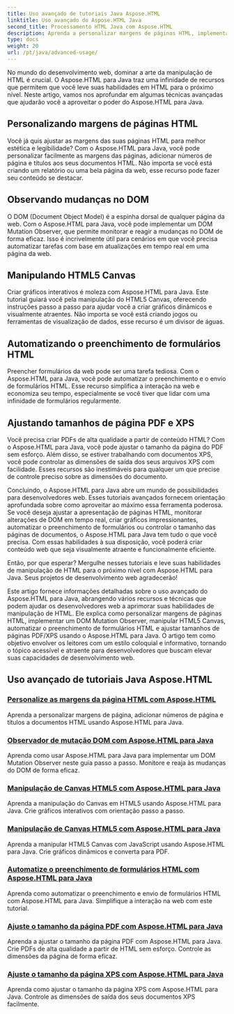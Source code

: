 ```yaml
---
title: Uso avançado de tutoriais Java Aspose.HTML
linktitle: Uso avançado do Aspose.HTML Java
second_title: Processamento HTML Java com Aspose.HTML
description: Aprenda a personalizar margens de páginas HTML, implementar um DOM Mutation Observer, manipular HTML5 Canvas, automatizar o preenchimento de formulários HTML e muito mais usando Aspose.HTML Java.
type: docs
weight: 20
url: /pt/java/advanced-usage/
---
```


No mundo do desenvolvimento web, dominar a arte da manipulação de HTML é crucial. O Aspose.HTML para Java traz uma infinidade de recursos que permitem que você leve suas habilidades em HTML para o próximo nível. Neste artigo, vamos nos aprofundar em algumas técnicas avançadas que ajudarão você a aproveitar o poder do Aspose.HTML para Java.

## Personalizando margens de páginas HTML

Você já quis ajustar as margens das suas páginas HTML para melhor estética e legibilidade? Com o Aspose.HTML para Java, você pode personalizar facilmente as margens das páginas, adicionar números de página e títulos aos seus documentos HTML. Não importa se você está criando um relatório ou uma bela página da web, esse recurso pode fazer seu conteúdo se destacar.

## Observando mudanças no DOM

O DOM (Document Object Model) é a espinha dorsal de qualquer página da web. Com o Aspose.HTML para Java, você pode implementar um DOM Mutation Observer, que permite monitorar e reagir a mudanças no DOM de forma eficaz. Isso é incrivelmente útil para cenários em que você precisa automatizar tarefas com base em atualizações em tempo real em uma página da web.

## Manipulando HTML5 Canvas

Criar gráficos interativos é moleza com Aspose.HTML para Java. Este tutorial guiará você pela manipulação do HTML5 Canvas, oferecendo instruções passo a passo para ajudar você a criar gráficos dinâmicos e visualmente atraentes. Não importa se você está criando jogos ou ferramentas de visualização de dados, esse recurso é um divisor de águas.

## Automatizando o preenchimento de formulários HTML

Preencher formulários da web pode ser uma tarefa tediosa. Com o Aspose.HTML para Java, você pode automatizar o preenchimento e o envio de formulários HTML. Esse recurso simplifica a interação na web e economiza seu tempo, especialmente se você tiver que lidar com uma infinidade de formulários regularmente.

## Ajustando tamanhos de página PDF e XPS

Você precisa criar PDFs de alta qualidade a partir de conteúdo HTML? Com o Aspose.HTML para Java, você pode ajustar o tamanho da página do PDF sem esforço. Além disso, se estiver trabalhando com documentos XPS, você pode controlar as dimensões de saída dos seus arquivos XPS com facilidade. Esses recursos são inestimáveis para qualquer um que precise de controle preciso sobre as dimensões do documento.

Concluindo, o Aspose.HTML para Java abre um mundo de possibilidades para desenvolvedores web. Esses tutoriais avançados fornecem orientação aprofundada sobre como aproveitar ao máximo essa ferramenta poderosa. Se você deseja ajustar a apresentação de páginas HTML, monitorar alterações de DOM em tempo real, criar gráficos impressionantes, automatizar o preenchimento de formulários ou controlar o tamanho das páginas de documentos, o Aspose.HTML para Java tem tudo o que você precisa. Com essas habilidades à sua disposição, você poderá criar conteúdo web que seja visualmente atraente e funcionalmente eficiente.

Então, por que esperar? Mergulhe nesses tutoriais e leve suas habilidades de manipulação de HTML para o próximo nível com Aspose.HTML para Java. Seus projetos de desenvolvimento web agradecerão!

Este artigo fornece informações detalhadas sobre o uso avançado do Aspose.HTML para Java, abrangendo vários recursos e técnicas que podem ajudar os desenvolvedores web a aprimorar suas habilidades de manipulação de HTML. Ele explica como personalizar margens de páginas HTML, implementar um DOM Mutation Observer, manipular HTML5 Canvas, automatizar o preenchimento de formulários HTML e ajustar tamanhos de páginas PDF/XPS usando o Aspose.HTML para Java. O artigo tem como objetivo envolver os leitores com um estilo coloquial e informativo, tornando o tópico acessível e atraente para desenvolvedores que buscam elevar suas capacidades de desenvolvimento web.

## Uso avançado de tutoriais Java Aspose.HTML
### [Personalize as margens da página HTML com Aspose.HTML](./css-extensions-adding-title-page-number/)
Aprenda a personalizar margens de página, adicionar números de página e títulos a documentos HTML usando Aspose.HTML para Java.
### [Observador de mutação DOM com Aspose.HTML para Java](./dom-mutation-observer-observing-node-additions/)
Aprenda como usar Aspose.HTML para Java para implementar um DOM Mutation Observer neste guia passo a passo. Monitore e reaja às mudanças do DOM de forma eficaz.
### [Manipulação de Canvas HTML5 com Aspose.HTML para Java](./html5-canvas-manipulation-using-code/)
Aprenda a manipulação do Canvas em HTML5 usando Aspose.HTML para Java. Crie gráficos interativos com orientação passo a passo.
### [Manipulação de Canvas HTML5 com Aspose.HTML para Java](./html5-canvas-manipulation-using-javascript/)
Aprenda a manipular HTML5 Canvas com JavaScript usando Aspose.HTML para Java. Crie gráficos dinâmicos e converta para PDF.
### [Automatize o preenchimento de formulários HTML com Aspose.HTML para Java](./html-form-editor-filling-submitting-forms/)
Aprenda como automatizar o preenchimento e envio de formulários HTML com Aspose.HTML para Java. Simplifique a interação na web com este tutorial.
### [Ajuste o tamanho da página PDF com Aspose.HTML para Java](./adjust-pdf-page-size/)
Aprenda a ajustar o tamanho da página PDF com Aspose.HTML para Java. Crie PDFs de alta qualidade a partir de HTML sem esforço. Controle as dimensões da página de forma eficaz.
### [Ajuste o tamanho da página XPS com Aspose.HTML para Java](./adjust-xps-page-size/)
Aprenda como ajustar o tamanho da página XPS com Aspose.HTML para Java. Controle as dimensões de saída dos seus documentos XPS facilmente.
